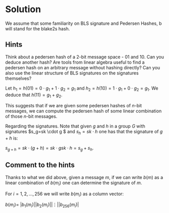 # Solution

We assume that some familiarity on BLS signature and Pedersen Hashes, b will stand for the blake2s hash.

## Hints

Think about a pedersen hash of a 2-bit message space - 01 and 10. Can you deduce another hash? Are tools from linear algebra useful to find a pedersen hash on an arbitrary message without hashing directly? Can you also use the linear structure of BLS signatures on the signatures themselves?

Let $h_1=h(01)=0 \cdot g_1 + 1 \cdot g_2=g_1$ and $h_2=h(10)=1 \cdot g_1 + 0 \cdot g_2= g_1$. 
We deduce that $h(11)=g_1+g_2$.

This suggests that if we are given some pedersen hashes of $n$-bit messages, we can compute the pedersen hash of some linear combination of those $n$-bit messages.

Regarding the signatures. Note that given $g$ and $h$ in a group $G$ with signatures $s_g=sk \cdot g $ and $s_h=sk \cdot h$ one has that the signature of $g+h$ is:

$s_{g+h}=sk \cdot (g+h)=sk \cdot g sk \cdot h = s_g+s_h$.

## Comment to the hints

Thanks to what we did above, given a message $m$, if we can write $b(m)$ as a linear combination of $b(m_i)$ one can determine the signature of $m$.

For $i=1,2,\ldots, 256$ we will write $b(m_i)$ as a column vector:

$b(m_i)=$ $|b_1(m_i)|
|b_2(m_i)|
|\vdots|
|b_{256}(m_i)|$